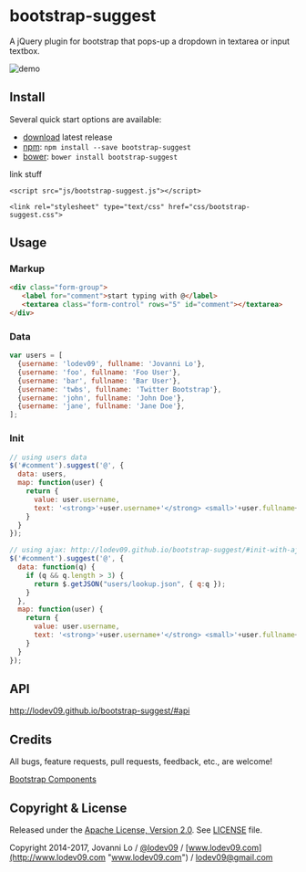 bootstrap-suggest
============================
A jQuery plugin for bootstrap that pops-up a dropdown in textarea or input textbox.

![demo](demo.jpg "demo")

## Install
Several quick start options are available:

- [download](https://github.com/lodev09/bootstrap-suggest/archive/v1.3.2.zip) latest release
- [npm](https://www.npmjs.com/package/bootstrap-suggest): `npm install --save bootstrap-suggest`
- [bower](https://bower.io): `bower install bootstrap-suggest`

link stuff
```
<script src="js/bootstrap-suggest.js"></script>
```
```
<link rel="stylesheet" type="text/css" href="css/bootstrap-suggest.css">
```

## Usage

### Markup
```html
<div class="form-group">
   <label for="comment">start typing with @</label>
   <textarea class="form-control" rows="5" id="comment"></textarea>
</div>
```

### Data
```javascript
var users = [
  {username: 'lodev09', fullname: 'Jovanni Lo'},
  {username: 'foo', fullname: 'Foo User'},
  {username: 'bar', fullname: 'Bar User'},
  {username: 'twbs', fullname: 'Twitter Bootstrap'},
  {username: 'john', fullname: 'John Doe'},
  {username: 'jane', fullname: 'Jane Doe'},
];
```

### Init
```javascript
// using users data
$('#comment').suggest('@', {
  data: users,
  map: function(user) {
    return {
      value: user.username,
      text: '<strong>'+user.username+'</strong> <small>'+user.fullname+'</small>'
    }
  }
});

// using ajax: http://lodev09.github.io/bootstrap-suggest/#init-with-ajax-
$('#comment').suggest('@', {
  data: function(q) {
    if (q && q.length > 3) {
      return $.getJSON("users/lookup.json", { q:q });
    }
  },
  map: function(user) {
    return {
      value: user.username,
      text: '<strong>'+user.username+'</strong> <small>'+user.fullname+'</small>'
    }
  }
});
```

## API
http://lodev09.github.io/bootstrap-suggest/#api

## Credits
All bugs, feature requests, pull requests, feedback, etc., are welcome!

[Bootstrap Components](http://getbootstrap.com/components/)

## Copyright & License
Released under the [Apache License, Version 2.0](http://opensource.org/licenses/Apache-2.0).
See [LICENSE](LICENSE) file.

Copyright 2014-2017, Jovanni Lo / [@lodev09](http://twitter.com/lodev09) / [www.lodev09.com](http://www.lodev09.com "www.lodev09.com") / [lodev09@gmail.com](mailto:lodev09@gmail.com)
